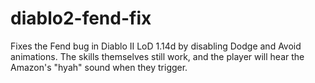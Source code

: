 # diablo2-fend-fix
Fixes the Fend bug in Diablo II LoD 1.14d by disabling Dodge and Avoid animations. The skills themselves still work, and the player will hear the Amazon's "hyah" sound when they trigger.
